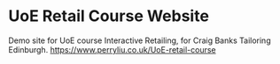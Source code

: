 # UoE Retail Course Website
Demo site for UoE course Interactive Retailing, for Craig Banks Tailoring Edinburgh.
https://www.perryliu.co.uk/UoE-retail-course
